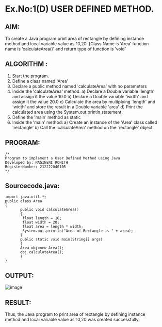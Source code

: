 # Ex.No:1(D) USER DEFINED METHOD.

## AIM:
To create a Java program print area of rectangle by defining instance method and local variable value as 10,20 .[Class Name is ‘Area’ function name is ‘calculateArea()’ and return type of function is ’void’

## ALGORITHM :
1.	Start the program.
2.	Define a class named 'Area'
3.	Declare a public method named 'calculateArea' with no parameters
4.	Inside the 'calculateArea' method:
a)	Declare a Double variable 'length' and assign it the value 10.0
b)	Declare a Double variable 'width' and assign it the value 20.0
c)	Calculate the area by multiplying 'length' and 'width' and store the result in a Double variable 'area'
d)	Print the calculated area using the System.out.println statement
5.	Define the 'main' method as static
6.	Inside the 'main' method:
a)	Create an instance of the 'Area' class called 'rectangle'
b)	Call the 'calculateArea' method on the 'rectangle' object


## PROGRAM:
 ```
/*
Program to implement a User Defined Method using Java
Developed by: NAGINENI ROHITH
RegisterNumber: 212222040105 
*/
```

## Sourcecode.java:

```
import java.util.*;
public class Area 
{
       public void calculateArea() 
       {
        float length = 10;
        float width = 20;
        float area = length * width;
        System.out.println("Area of Rectangle is " + area);
       }
       public static void main(String[] args) 
       {
       Area obj=new Area();
       obj.calculateArea();
       }
}
```

## OUTPUT:
![image](https://github.com/user-attachments/assets/61a78341-fb24-44ce-b9db-3ab0bf5d79b0)


## RESULT:
Thus, the Java program to print area of rectangle by defining instance method and local variable value as 10,20 was created successfully.

